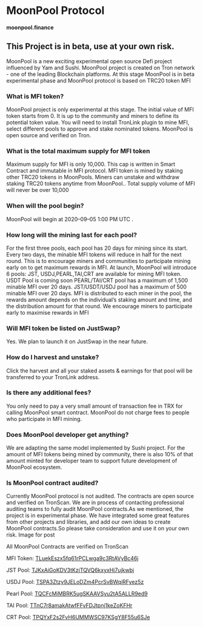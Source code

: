 # MoonPool Protocol

**moonpool.finance**



## This Project is in beta, use at your own risk.

MoonPool is a new exciting experimental open source Defi project influenced by Yam and Sushi.
MoonPool project is created on Tron network - one of the leading Blockchain platforms. At this stage MoonPool is in beta experimental phase and MoonPool protocol is based on TRC20 token MFI

### What is MFI token?

MoonPool project is only experimental at this stage. The initial value of MFI token starts from 0. It is up to the community and miners to define its potential token value. You will need to install TronLink plugin to mine MFI, select different pools to approve and stake nominated tokens.
MoonPool is open source and verified on Tron.

### What is the total maximum supply for MFI token

Maximum supply for MFI is only 10,000. This cap is written in Smart Contract and immutable in MFI protocol.
MFI token is mined by staking other TRC20 tokens in MoonPools. Miners can unstake and withdraw staking TRC20 tokens anytime from MoonPool.. Total supply volume of MFI will never be over 10,000

### When will the pool begin?

MoonPool will begin at 2020–09–05 1:00 PM UTC .

### How long will the mining last for each pool?

For the first three pools, each pool has 20 days for mining since its start. Every two days, the minable MFI tokens will reduce in half for the next round. This is to encourage miners and communities to participate mining early on to get maximum rewards in MFI.
At launch, MoonPool will introduce 6 pools: JST, USDJ,PEARL,TAI,CRT are available for mining MFI token. USDT Pool is coming soon
PEARL/TAI/CRT pool has a maximum of 1,500 minable MFI over 20 days. JST/USDT/USDJ pool has a maximum of 500 minable MFI over 20 days.
MFI is distributed to each miner in the pool, the rewards amount depends on the individual’s staking amount and time, and the distribution amount for that round. We encourage miners to participate early to maximise rewards in MFI


### Will MFI token be listed on JustSwap?

Yes. We plan to launch it on JustSwap in the near future.

### How do I harvest and unstake?

Click the harvest and all your staked assets & earnings for that pool will be transferred to your TronLink address.

### Is there any additional fees?

You only need to pay a very small amount of transaction fee in TRX for calling MoonPool smart contract. MoonPool do not charge fees to people who participate in MFI mining.

### Does MoonPool developer get anything?

We are adapting the same model implemented by Sushi project. For the amount of MFI tokens being mined by community, there is also 10% of that amount minted for developer team to support future development of MoonPool ecosystem.

### Is MoonPool contract audited?

Currently MoonPool protocol is not audited. The contracts are open source and verified on TronScan. We are in process of contacting professional auditing teams to fully audit MoonPool contracts.As we mentioned, the project is in experimental phase. We have integrated some great features from other projects and libraries, and add our own ideas to create MoonPool contracts.So please take consideration and use it on your own risk.
Image for post

All MoonPool Contracts are verified on TronScan

MFI Token: [TLuekEszx5fq61rPCLwga9c3RtAVyBc46j](https://tronscan.org/#/contract/TPQbKacJ6xSZQSnnkjn76wfekY1Xkv1cPc/code)

JST Pool: [TJKxAiGoKDV3tKzjTQVQ6kxyxHi7ujkwbj](https://tronscan.org/#/contract/TJKxAiGoKDV3tKzjTQVQ6kxyxHi7ujkwbj/code)

USDJ Pool: [TSPA3Ztzy9JELoDZm4PcrSvBWqiRFyez5z](https://tronscan.org/#/contract/TSPA3Ztzy9JELoDZm4PcrSvBWqiRFyez5z/code)

Pearl Pool: [TQCFcMiMBRK5ugSKAAVSyu2tA5ALLR9ed9](https://tronscan.org/#/contract/TQCFcMiMBRK5ugSKAAVSyu2tA5ALLR9ed9/code)

TAI Pool: [TTnC7r8amakAtwfFFvFDJtpnj1keZoKFHr](https://tronscan.org/#/contract/TTnC7r8amakAtwfFFvFDJtpnj1keZoKFHr/code)

CRT Pool: [TPQYxF2s2FvH6UMMWSC97KSgY8F55u6SJe](https://tronscan.org/#/contract/TPQYxF2s2FvH6UMMWSC97KSgY8F55u6SJe/code)

